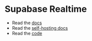 # Supabase Realtime

- Read the [docs](https://supabase.com/docs/guides/realtime)
- Read the [self-hosting docs](https://supabase.com/docs/reference/self-hosting-realtime/introduction)
- Read the [code](https://github.com/supabase/realtime)